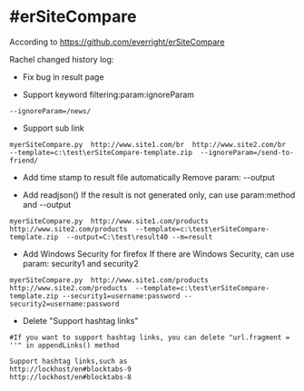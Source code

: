 #erSiteCompare
=============

According to https://github.com/everright/erSiteCompare

Rachel changed history log:

* Fix bug in result page


* Support keyword filtering:param:ignoreParam
```
--ignoreParam=/news/
```

* Support sub link 
```
myerSiteCompare.py  http://www.site1.com/br  http://www.site2.com/br  --template=c:\test\erSiteCompare-template.zip  --ignoreParam=/send-to-friend/
```

* Add time stamp to result file automatically
Remove param: --output


* Add readjson()
If the result is not generated only, can use param:method and --output
```
myerSiteCompare.py  http://www.site1.com/products  http://www.site2.com/products  --template=c:\test\erSiteCompare-template.zip  --output=C:\test\result40 --m=result
```

* Add Windows Security for firefox
If there are Windows Security, can use param: security1 and security2
```
myerSiteCompare.py  http://www.site1.com/products  http://www.site2.com/products  --template=c:\test\erSiteCompare-template.zip --security1=username:password --security2=username:password
```

* Delete "Support hashtag links" 
```
#If you want to support hashtag links, you can delete "url.fragment = ''" in appendLinks() method

Support hashtag links,such as
http://lockhost/en#blocktabs-9
http://lockhost/en#blocktabs-8
```
